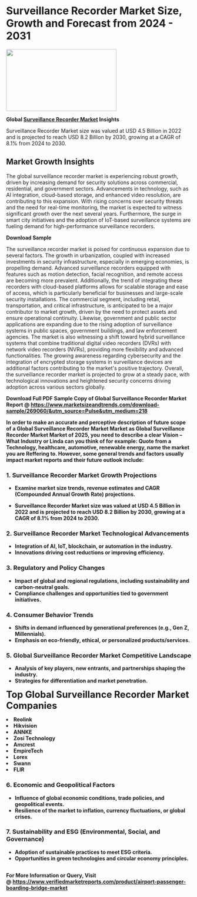 <H1>Surveillance Recorder Market Size, Growth and Forecast from 2024 - 2031</H1><img class="aligncenter size-medium wp-image-584254" src="https://thirdeyenews.in/wp-content/uploads/2024/09/Global-Market-Research-300x168.jpeg" alt="" width="300" height="168" /><p><strong>Global&nbsp;<a href="https://www.marketsizeandtrends.com/download-sample/269060/&amp;utm_source=Pulse&amp;utm_medium=218">Surveillance Recorder Market</a> Insights</strong></p><p>Surveillance Recorder Market size was valued at USD 4.5 Billion in 2022 and is projected to reach USD 8.2 Billion by 2030, growing at a CAGR of 8.1% from 2024 to 2030.</p><p><h2>Market Growth Insights</h2> <p>The global surveillance recorder market is experiencing robust growth, driven by increasing demand for security solutions across commercial, residential, and government sectors. Advancements in technology, such as AI integration, cloud-based storage, and enhanced video resolution, are contributing to this expansion. With rising concerns over security threats and the need for real-time monitoring, the market is expected to witness significant growth over the next several years. Furthermore, the surge in smart city initiatives and the adoption of IoT-based surveillance systems are fueling demand for high-performance surveillance recorders.</p> <p><strong>Download Sample</strong></p> <p>The surveillance recorder market is poised for continuous expansion due to several factors. The growth in urbanization, coupled with increased investments in security infrastructure, especially in emerging economies, is propelling demand. Advanced surveillance recorders equipped with features such as motion detection, facial recognition, and remote access are becoming more prevalent. Additionally, the trend of integrating these recorders with cloud-based platforms allows for scalable storage and ease of access, which is particularly beneficial for businesses and large-scale security installations. The commercial segment, including retail, transportation, and critical infrastructure, is anticipated to be a major contributor to market growth, driven by the need to protect assets and ensure operational continuity. Likewise, government and public sector applications are expanding due to the rising adoption of surveillance systems in public spaces, government buildings, and law enforcement agencies. The market is also witnessing a shift toward hybrid surveillance systems that combine traditional digital video recorders (DVRs) with network video recorders (NVRs), providing more flexibility and advanced functionalities. The growing awareness regarding cybersecurity and the integration of encrypted storage systems in surveillance devices are additional factors contributing to the market's positive trajectory. Overall, the surveillance recorder market is projected to grow at a steady pace, with technological innovations and heightened security concerns driving adoption across various sectors globally.</p> <p><strong></p><p><span class=""><strong>Download Full PDF Sample Copy of Global Surveillance Recorder Market Report</strong> @ <a href="https://www.marketsizeandtrends.com/download-sample/269060/&amp;utm_source=Pulse&amp;utm_medium=218" target="_blank">https://www.marketsizeandtrends.com/download-sample/269060/&amp;utm_source=Pulse&amp;utm_medium=218</a></span></p><p>In order to make an accurate and perceptive description of future scope of a Global&nbsp;Surveillance Recorder Market Market as Global&nbsp;Surveillance Recorder Market Market of 2025, you need to describe a clear Vision &ndash; What Industry or Linda can you think of for example: Quote from a Technology, healthcare, automotive, renewable energy, name the market you are Reffering to. However, some general trends and factors usually impact market reports and their future outlook include:</p><h3>1.&nbsp;<strong>Surveillance Recorder Market Growth Projections</strong></h3><ul><li>Examine market size trends, revenue estimates and CAGR (Compounded Annual Growth Rate) projections.</li><li><p>Surveillance Recorder Market size was valued at USD 4.5 Billion in 2022 and is projected to reach USD 8.2 Billion by 2030, growing at a CAGR of 8.1% from 2024 to 2030.</p></li></ul><h3>2.&nbsp;<strong>Surveillance Recorder Market Technological Advancements</strong></h3><ul><li>Integration of AI, IoT, blockchain, or automation in the industry.</li><li>Innovations driving cost reductions or improving efficiency.</li></ul><h3>3.&nbsp;<strong>Regulatory and Policy Changes</strong></h3><ul><li>Impact of global and regional regulations, including sustainability and carbon-neutral goals.</li><li>Compliance challenges and opportunities tied to government initiatives.</li></ul><h3>4.&nbsp;<strong>Consumer Behavior Trends</strong></h3><ul><li>Shifts in demand influenced by generational preferences (e.g., Gen Z, Millennials).</li><li>Emphasis on eco-friendly, ethical, or personalized products/services.</li></ul><h3>5.&nbsp;<strong>Global Surveillance Recorder Market Competitive Landscape</strong></h3><ul><li>Analysis of key players, new entrants, and partnerships shaping the industry.</li><li>Strategies for differentiation and market penetration.</li></ul><p data-pm-slice="1 1 []"><span style="color: inherit; font-family: inherit; font-size: 25px;">Top Global Surveillance Recorder Market Companies</span></p><div class="" data-test-id=""><p><li>Reolink</li><li> Hikvision</li><li> ANNKE</li><li> Zosi Technology</li><li> Amcrest</li><li> EmpireTech</li><li> Lorex</li><li> Swann</li><li> FLIR</li></p></div><h3>6.&nbsp;<strong>Economic and Geopolitical Factors</strong></h3><ul><li>Influence of global economic conditions, trade policies, and geopolitical events.</li><li>Resilience of the market to inflation, currency fluctuations, or global crises.</li></ul><h3>7.&nbsp;<strong>Sustainability and ESG (Environmental, Social, and Governance)</strong></h3><ul><li>Adoption of sustainable practices to meet ESG criteria.</li><li>Opportunities in green technologies and circular economy principles.</li></ul><h2><strong style="font-size: 14px;">For More Information or Query, Visit @&nbsp;</strong><a style="background-color: #ffffff; font-size: 14px;" href="https://www.marketsizeandtrends.com/report/surveillance-recorder-market/" target="_blank">https://www.verifiedmarketreports.com/product/airport-passenger-boarding-bridge-market</a></h2>
